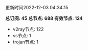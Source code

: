 更新时间2022-12-03 04:34:15

**总订阅: 45**
**总节点: 688**
**有效节点: 124**
- v2ray节点: 122
- ss节点: 1
- trojan节点: 1
